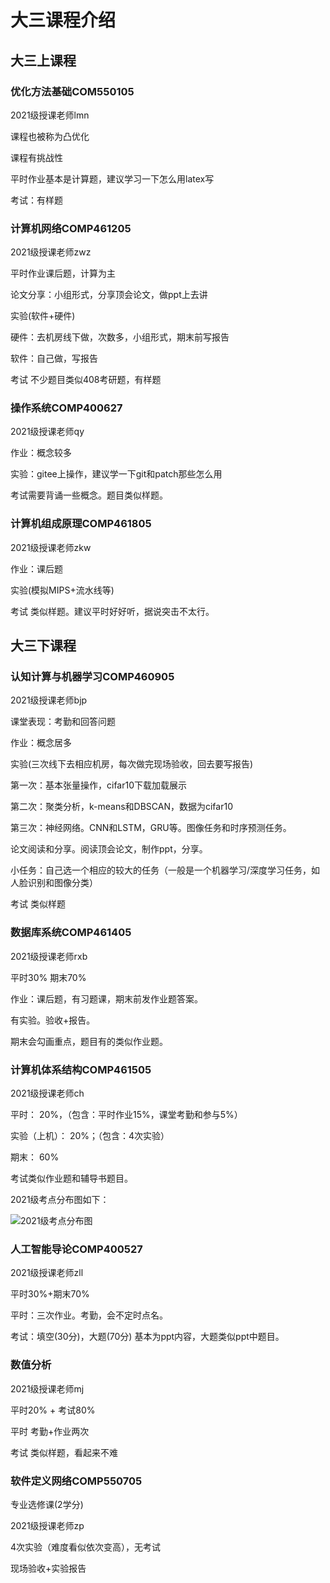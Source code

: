 # 大三课程介绍


## 大三上课程


### 优化方法基础COM550105

2021级授课老师lmn

课程也被称为凸优化

课程有挑战性

平时作业基本是计算题，建议学习一下怎么用latex写

考试：有样题

### 计算机网络COMP461205

2021级授课老师zwz

平时作业课后题，计算为主

论文分享：小组形式，分享顶会论文，做ppt上去讲

实验(软件+硬件)

硬件：去机房线下做，次数多，小组形式，期末前写报告

软件：自己做，写报告

考试 不少题目类似408考研题，有样题

### 操作系统COMP400627

2021级授课老师qy

作业：概念较多

实验：gitee上操作，建议学一下git和patch那些怎么用

考试需要背诵一些概念。题目类似样题。

### 计算机组成原理COMP461805

2021级授课老师zkw

作业：课后题

实验(模拟MIPS+流水线等)

考试 类似样题。建议平时好好听，据说突击不太行。




## 大三下课程

### 认知计算与机器学习COMP460905

2021级授课老师bjp

课堂表现：考勤和回答问题

作业：概念居多

实验(三次线下去相应机房，每次做完现场验收，回去要写报告)

第一次：基本张量操作，cifar10下载加载展示

第二次：聚类分析，k-means和DBSCAN，数据为cifar10

第三次：神经网络。CNN和LSTM，GRU等。图像任务和时序预测任务。


论文阅读和分享。阅读顶会论文，制作ppt，分享。


小任务：自己选一个相应的较大的任务（一般是一个机器学习/深度学习任务，如人脸识别和图像分类）


考试 类似样题



### 数据库系统COMP461405

2021级授课老师rxb

平时30% 期末70%

作业：课后题，有习题课，期末前发作业题答案。

有实验。验收+报告。

期末会勾画重点，题目有的类似作业题。

### 计算机体系结构COMP461505

2021级授课老师ch

平时： 20%，（包含：平时作业15%，课堂考勤和参与5%）
 
实验（上机）：  20%；（包含：4次实验）
 
期末： 60%

考试类似作业题和辅导书题目。

2021级考点分布图如下：

![2021级考点分布图](../杂项文件/imgs/体系结构考试分布图.png)

### 人工智能导论COMP400527


2021级授课老师zll

平时30%+期末70%


平时：三次作业。考勤，会不定时点名。

考试：填空(30分)，大题(70分) 基本为ppt内容，大题类似ppt中题目。


### 数值分析

2021级授课老师mj

平时20% + 考试80%

平时 考勤+作业两次

考试 类似样题，看起来不难


### 软件定义网络COMP550705
专业选修课(2学分)

2021级授课老师zp

4次实验（难度看似依次变高），无考试

现场验收+实验报告
